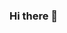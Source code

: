 ### Hi there 👋

<!--
**USh-MK78/USh-MK78** is a ✨ _special_ ✨ repository because its `README.md` (this file) appears on your GitHub profile.

-->
